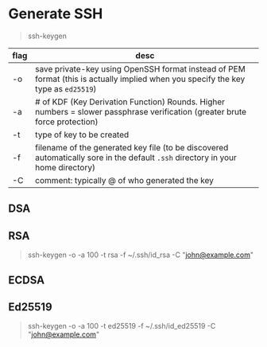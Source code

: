 # Generate SSH

> ssh-keygen

| flag | desc | 
| ---  | ---  | 
| -o   | save private-key using OpenSSH format instead of PEM format (this is actually implied when you specify the key type as `ed25519`) |
| -a   | # of KDF (Key Derivation Function) Rounds. Higher numbers = slower passphrase verification (greater brute force protection) |
| -t   | type of key to be created | 
| -f   | filename of the generated key file (to be discovered automatically sore in the default `.ssh` directory in your home directory) | 
| -C   | comment: typically <login>@<hostname> of who generated the key

## DSA

## RSA

> ssh-keygen -o -a 100 -t rsa -f ~/.ssh/id_rsa -C "john@example.com"

## ECDSA

## Ed25519

> ssh-keygen -o -a 100 -t ed25519 -f ~/.ssh/id_ed25519 -C "john@example.com"

